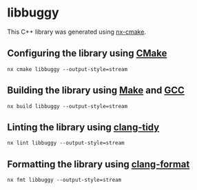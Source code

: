 # libbuggy

This C++ library was generated using [nx-cmake](https://www.npmjs.com/package/nx-cmake).

## Configuring the library using [CMake](https://cmake.org/cmake/help/latest/index.html)

```shell
nx cmake libbuggy --output-style=stream
```

## Building the library using [Make](https://www.gnu.org/software/make/manual/make.html) and [GCC](https://gcc.gnu.org/onlinedocs/)

```shell
nx build libbuggy --output-style=stream
```

## Linting the library using [clang-tidy](https://clang.llvm.org/extra/clang-tidy/)

```shell
nx lint libbuggy --output-style=stream
```

## Formatting the library using [clang-format](https://clang.llvm.org/docs/ClangFormat.html)

```shell
nx fmt libbuggy --output-style=stream
```
